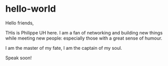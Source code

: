 # hello-world
Hello friends,

THis is Philippe UH here.  I am a fan of networking and building new things while meeting new people: especially those with a great sense of humour.

I am the master of my fate, I am the captain of my soul.

Speak soon!
